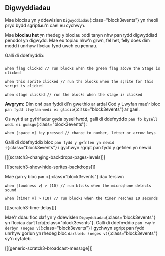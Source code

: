 ## Digwyddiadau

Mae blociau yn y ddewislen `Digwyddiadau`{:class="block3events"} yn rheoli pryd bydd sgriptiau'n cael eu cychwyn.

Mae **blociau het** yn rhedeg y blociau oddi tanyn nhw pan fydd digwyddiad penodol yn digwydd. Mae eu topiau nhw'n grwn, fel het, felly does dim modd i unrhyw flociau fynd uwch eu pennau.

Galli di ddefnyddio:

```blocks3

when flag clicked // run blocks when the green flag above the Stage is clicked

when this sprite clicked // run the blocks when the sprite for this script is clicked

when stage clicked // run the blocks when the stage is clicked

```

**Awgrym:** Dim ond pan fyddi di'n gweithio ar ardal Cod y Llwyfan mae'r bloc `pan fydd llwyfan wedi ei glicio`{:class="block3events"} ar gael.

Os wyt ti ar gyfrifiadur gyda bysellfwrdd, galli di ddefnyddio `pan fo bysell wedi ei gwasgu`{:class="block3events"}:

```blocks3
when [space v] key pressed // change to number, letter or arrow keys
```

Galli di ddefnyddio bloc `pan fydd y gefnlen yn newid i`{:class="block3events"} i gychwyn sgript pan fydd y gefnlen yn newid.

[[[scratch3-changing-backdrops-pages-levels]]]

[[[scratch3-show-hide-sprites-backdrops]]]


Mae gan y bloc `pan >`{:class="block3events"} dau fersiwn:

```blocks3
when [loudness v] > (10) // run blocks when the microphone detects sound

when [timer v] > (10) // run blocks when the timer reaches 10 seconds
```

[[[scratch3-time-delay]]]


Mae'r ddau floc olaf yn y ddewislen `Digwyddiadau`{:class="block3events"} yn flociau `darlledu`{:class="block3events"}. Galli di ddefnyddio `pan rwy'n derbyn (neges v)`{:class="block3events"} i gychwyn sgript pan fydd unrhyw gorlun yn rhedeg bloc `darlledu (neges v)`{:class="block3events"} sy'n cyfateb.

[[[generic-scratch3-broadcast-message]]]

